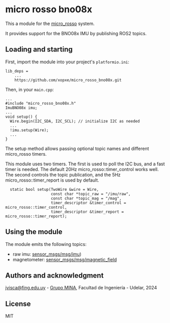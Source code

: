 # micro rosso bno08x

This a module for the [micro_rosso](https://github.com/xopxe/micro_rosso_platformio) system.

It provides support for the BNO08x IMU by publishing ROS2 topics.

## Loading and starting

First, import the module into your project's `platformio.ini`:

```
lib_deps =
    ...
    https://github.com/xopxe/micro_rosso_bno08x.git
```

Then, in your `main.cpp`:

```
...
#include "micro_rosso_bno08x.h"
ImuBNO08x imu;
...
void setup() {
  Wire.begin(I2C_SDA, I2C_SCL); // initialize I2C as needed
  ...
  !imu.setup(Wire);
  ...
}
```

The setup method allows passing optional topic names and different micro_rosso timers.

This module uses two timers. The first is used to poll the I2C bus, and a fast timer is needed. The default 20Hz micro_rosso::timer_control works well. The second controls the topic publication, and the 5Hz micro_rosso::timer_report is used by default.

```
  static bool setup(TwoWire &wire = Wire,
                    const char *topic_raw = "/imu/raw",
                    const char *topic_mag = "/mag",
                    timer_descriptor &timer_control = micro_rosso::timer_control,
                    timer_descriptor &timer_report = micro_rosso::timer_report);
```

## Using the module

The module emits the following topics:

* raw imu: [sensor_msgs/msg/imu]([https://docs.ros2.org/foxy/api/sensor_msgs/msg/Imu.html))
* magnetometer: [sensor_msgs/msg/magnetic_field](https://docs.ros2.org/latest/api/sensor_msgs/msg/MagneticField.html)

## Authors and acknowledgment

jvisca@fing.edu.uy - [Grupo MINA](https://www.fing.edu.uy/inco/grupos/mina/), Facultad de Ingeniería - Udelar, 2024

## License

MIT
